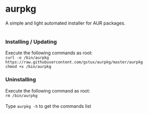 # aurpkg
A simple and light automated installer for AUR packages.<br>
<br>
### Installing / Updating
Execute the following commands as root:<br>
`curl -o /bin/aurpkg https://raw.githubusercontent.com/gstux/aurpkg/master/aurpkg`<br>
`chmod +x /bin/aurpkg` <br>
### Uninstalling
Execute the following command as root:<br>
`rm /bin/aurpkg` <br>
<br>
Type `aurpkg -h` to get the commands list
